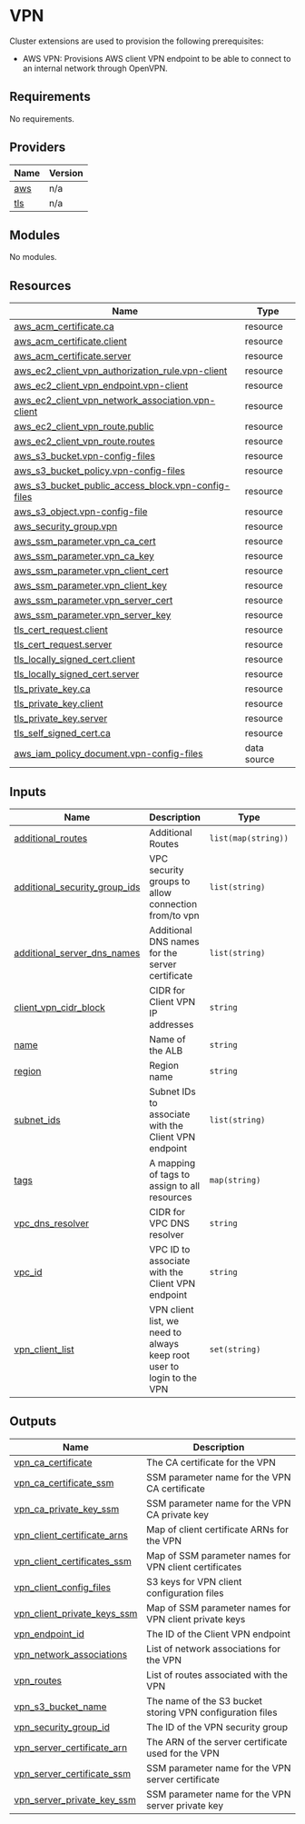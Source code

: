 # VPN

Cluster extensions are used to provision the following prerequisites:
- AWS VPN: Provisions AWS client VPN endpoint to be able to connect to an internal network through OpenVPN.

<!-- BEGIN_TF_DOCS -->
## Requirements

No requirements.

## Providers

| Name | Version |
|------|---------|
| <a name="provider_aws"></a> [aws](#provider\_aws) | n/a |
| <a name="provider_tls"></a> [tls](#provider\_tls) | n/a |

## Modules

No modules.

## Resources

| Name | Type |
|------|------|
| [aws_acm_certificate.ca](https://registry.terraform.io/providers/hashicorp/aws/latest/docs/resources/acm_certificate) | resource |
| [aws_acm_certificate.client](https://registry.terraform.io/providers/hashicorp/aws/latest/docs/resources/acm_certificate) | resource |
| [aws_acm_certificate.server](https://registry.terraform.io/providers/hashicorp/aws/latest/docs/resources/acm_certificate) | resource |
| [aws_ec2_client_vpn_authorization_rule.vpn-client](https://registry.terraform.io/providers/hashicorp/aws/latest/docs/resources/ec2_client_vpn_authorization_rule) | resource |
| [aws_ec2_client_vpn_endpoint.vpn-client](https://registry.terraform.io/providers/hashicorp/aws/latest/docs/resources/ec2_client_vpn_endpoint) | resource |
| [aws_ec2_client_vpn_network_association.vpn-client](https://registry.terraform.io/providers/hashicorp/aws/latest/docs/resources/ec2_client_vpn_network_association) | resource |
| [aws_ec2_client_vpn_route.public](https://registry.terraform.io/providers/hashicorp/aws/latest/docs/resources/ec2_client_vpn_route) | resource |
| [aws_ec2_client_vpn_route.routes](https://registry.terraform.io/providers/hashicorp/aws/latest/docs/resources/ec2_client_vpn_route) | resource |
| [aws_s3_bucket.vpn-config-files](https://registry.terraform.io/providers/hashicorp/aws/latest/docs/resources/s3_bucket) | resource |
| [aws_s3_bucket_policy.vpn-config-files](https://registry.terraform.io/providers/hashicorp/aws/latest/docs/resources/s3_bucket_policy) | resource |
| [aws_s3_bucket_public_access_block.vpn-config-files](https://registry.terraform.io/providers/hashicorp/aws/latest/docs/resources/s3_bucket_public_access_block) | resource |
| [aws_s3_object.vpn-config-file](https://registry.terraform.io/providers/hashicorp/aws/latest/docs/resources/s3_object) | resource |
| [aws_security_group.vpn](https://registry.terraform.io/providers/hashicorp/aws/latest/docs/resources/security_group) | resource |
| [aws_ssm_parameter.vpn_ca_cert](https://registry.terraform.io/providers/hashicorp/aws/latest/docs/resources/ssm_parameter) | resource |
| [aws_ssm_parameter.vpn_ca_key](https://registry.terraform.io/providers/hashicorp/aws/latest/docs/resources/ssm_parameter) | resource |
| [aws_ssm_parameter.vpn_client_cert](https://registry.terraform.io/providers/hashicorp/aws/latest/docs/resources/ssm_parameter) | resource |
| [aws_ssm_parameter.vpn_client_key](https://registry.terraform.io/providers/hashicorp/aws/latest/docs/resources/ssm_parameter) | resource |
| [aws_ssm_parameter.vpn_server_cert](https://registry.terraform.io/providers/hashicorp/aws/latest/docs/resources/ssm_parameter) | resource |
| [aws_ssm_parameter.vpn_server_key](https://registry.terraform.io/providers/hashicorp/aws/latest/docs/resources/ssm_parameter) | resource |
| [tls_cert_request.client](https://registry.terraform.io/providers/hashicorp/tls/latest/docs/resources/cert_request) | resource |
| [tls_cert_request.server](https://registry.terraform.io/providers/hashicorp/tls/latest/docs/resources/cert_request) | resource |
| [tls_locally_signed_cert.client](https://registry.terraform.io/providers/hashicorp/tls/latest/docs/resources/locally_signed_cert) | resource |
| [tls_locally_signed_cert.server](https://registry.terraform.io/providers/hashicorp/tls/latest/docs/resources/locally_signed_cert) | resource |
| [tls_private_key.ca](https://registry.terraform.io/providers/hashicorp/tls/latest/docs/resources/private_key) | resource |
| [tls_private_key.client](https://registry.terraform.io/providers/hashicorp/tls/latest/docs/resources/private_key) | resource |
| [tls_private_key.server](https://registry.terraform.io/providers/hashicorp/tls/latest/docs/resources/private_key) | resource |
| [tls_self_signed_cert.ca](https://registry.terraform.io/providers/hashicorp/tls/latest/docs/resources/self_signed_cert) | resource |
| [aws_iam_policy_document.vpn-config-files](https://registry.terraform.io/providers/hashicorp/aws/latest/docs/data-sources/iam_policy_document) | data source |

## Inputs

| Name | Description | Type | Default | Required |
|------|-------------|------|---------|:--------:|
| <a name="input_additional_routes"></a> [additional\_routes](#input\_additional\_routes) | Additional Routes | `list(map(string))` | `[]` | no |
| <a name="input_additional_security_group_ids"></a> [additional\_security\_group\_ids](#input\_additional\_security\_group\_ids) | VPC security groups to allow connection from/to vpn | `list(string)` | `[]` | no |
| <a name="input_additional_server_dns_names"></a> [additional\_server\_dns\_names](#input\_additional\_server\_dns\_names) | Additional DNS names for the server certificate | `list(string)` | `[]` | no |
| <a name="input_client_vpn_cidr_block"></a> [client\_vpn\_cidr\_block](#input\_client\_vpn\_cidr\_block) | CIDR for Client VPN IP addresses | `string` | `"10.9.0.0/22"` | no |
| <a name="input_name"></a> [name](#input\_name) | Name of the ALB | `string` | n/a | yes |
| <a name="input_region"></a> [region](#input\_region) | Region name | `string` | n/a | yes |
| <a name="input_subnet_ids"></a> [subnet\_ids](#input\_subnet\_ids) | Subnet IDs to associate with the Client VPN endpoint | `list(string)` | `[]` | no |
| <a name="input_tags"></a> [tags](#input\_tags) | A mapping of tags to assign to all resources | `map(string)` | `{}` | no |
| <a name="input_vpc_dns_resolver"></a> [vpc\_dns\_resolver](#input\_vpc\_dns\_resolver) | CIDR for VPC DNS resolver | `string` | n/a | yes |
| <a name="input_vpc_id"></a> [vpc\_id](#input\_vpc\_id) | VPC ID to associate with the Client VPN endpoint | `string` | n/a | yes |
| <a name="input_vpn_client_list"></a> [vpn\_client\_list](#input\_vpn\_client\_list) | VPN client list, we need to always keep root user to login to the VPN | `set(string)` | <pre>[<br/>  "root"<br/>]</pre> | no |

## Outputs

| Name | Description |
|------|-------------|
| <a name="output_vpn_ca_certificate"></a> [vpn\_ca\_certificate](#output\_vpn\_ca\_certificate) | The CA certificate for the VPN |
| <a name="output_vpn_ca_certificate_ssm"></a> [vpn\_ca\_certificate\_ssm](#output\_vpn\_ca\_certificate\_ssm) | SSM parameter name for the VPN CA certificate |
| <a name="output_vpn_ca_private_key_ssm"></a> [vpn\_ca\_private\_key\_ssm](#output\_vpn\_ca\_private\_key\_ssm) | SSM parameter name for the VPN CA private key |
| <a name="output_vpn_client_certificate_arns"></a> [vpn\_client\_certificate\_arns](#output\_vpn\_client\_certificate\_arns) | Map of client certificate ARNs for the VPN |
| <a name="output_vpn_client_certificates_ssm"></a> [vpn\_client\_certificates\_ssm](#output\_vpn\_client\_certificates\_ssm) | Map of SSM parameter names for VPN client certificates |
| <a name="output_vpn_client_config_files"></a> [vpn\_client\_config\_files](#output\_vpn\_client\_config\_files) | S3 keys for VPN client configuration files |
| <a name="output_vpn_client_private_keys_ssm"></a> [vpn\_client\_private\_keys\_ssm](#output\_vpn\_client\_private\_keys\_ssm) | Map of SSM parameter names for VPN client private keys |
| <a name="output_vpn_endpoint_id"></a> [vpn\_endpoint\_id](#output\_vpn\_endpoint\_id) | The ID of the Client VPN endpoint |
| <a name="output_vpn_network_associations"></a> [vpn\_network\_associations](#output\_vpn\_network\_associations) | List of network associations for the VPN |
| <a name="output_vpn_routes"></a> [vpn\_routes](#output\_vpn\_routes) | List of routes associated with the VPN |
| <a name="output_vpn_s3_bucket_name"></a> [vpn\_s3\_bucket\_name](#output\_vpn\_s3\_bucket\_name) | The name of the S3 bucket storing VPN configuration files |
| <a name="output_vpn_security_group_id"></a> [vpn\_security\_group\_id](#output\_vpn\_security\_group\_id) | The ID of the VPN security group |
| <a name="output_vpn_server_certificate_arn"></a> [vpn\_server\_certificate\_arn](#output\_vpn\_server\_certificate\_arn) | The ARN of the server certificate used for the VPN |
| <a name="output_vpn_server_certificate_ssm"></a> [vpn\_server\_certificate\_ssm](#output\_vpn\_server\_certificate\_ssm) | SSM parameter name for the VPN server certificate |
| <a name="output_vpn_server_private_key_ssm"></a> [vpn\_server\_private\_key\_ssm](#output\_vpn\_server\_private\_key\_ssm) | SSM parameter name for the VPN server private key |
<!-- END_TF_DOCS -->